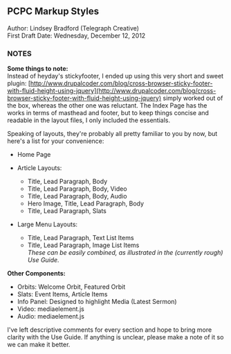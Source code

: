 ## PCPC Markup Styles

Author: Lindsey Bradford (Telegraph Creative)  
First Draft Date: Wednesday, December 12, 2012

### NOTES

**Some things to note:**  
Instead of heyday's stickyfooter, I ended up using this very short and sweet plugin: [http://www.drupalcoder.com/blog/cross-browser-sticky-footer-with-fluid-height-using-jquery](http://www.drupalcoder.com/blog/cross-browser-sticky-footer-with-fluid-height-using-jquery) simply worked out of the box, whereas the other one was reluctant. 
The Index Page has the works in terms of masthead and footer, but to keep things concise and readable in the layout files, I only included the essentials. 

Speaking of layouts, they're probably all pretty familiar to you by now, but here's a list for your convenience:

- Home Page

- Article Layouts:
  - Title, Lead Paragraph, Body
  - Title, Lead Paragraph, Body, Video
  - Title, Lead Paragraph, Body, Audio
  - Hero Image, Title, Lead Paragraph, Body
  - Title, Lead Paragraph, Slats

- Large Menu Layouts:
  - Title, Lead Paragraph, Text List Items
  - Title, Lead Paragraph, Image List Items  
    *These can be easily combined, as illustrated in the (currently rough) Use Guide.*

**Other Components:**  

- Orbits: Welcome Orbit, Featured Orbit
- Slats: Event Items, Article Items
- Info Panel: Designed to highlight Media (Latest Sermon) 
- Video: mediaelement.js
- Audio: mediaelement.js

I've left descriptive comments for every section and hope to bring more clarity with the Use Guide. If anything is unclear, please make a note of it so we can make it better.